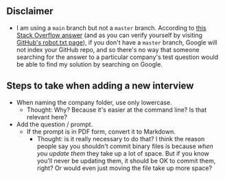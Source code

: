 ## Disclaimer

- I am using a `main` branch but not a `master` branch. According to [this Stack Overflow answer](https://stackoverflow.com/a/15987482/4115031)
(and as you can verify  yourself by visiting [GitHub's robot.txt page](https://github.com/robots.txt)), if you
don't have a `master` branch,  Google will not index your GitHub repo, and so there's no way that someone
searching for the answer to a particular company's test question would be able to find my solution by searching
on Google.


## Steps to take when adding a new interview

- When naming the company folder, use only lowercase.
  - Thought: Why? Because it's easier at the command line? Is that relevant here?
- Add the question / prompt.
  - If the prompt is in PDF form, convert it to Markdown.
    - Thought: is it really necessary to do that? I think the reason people
    say you shouldn't commit binary files is because *when you update
    them* they take up a lot of space. But if you know you'll never be
    updating them, it should be OK to commit them, right? Or would even
    just moving the file take up more space?